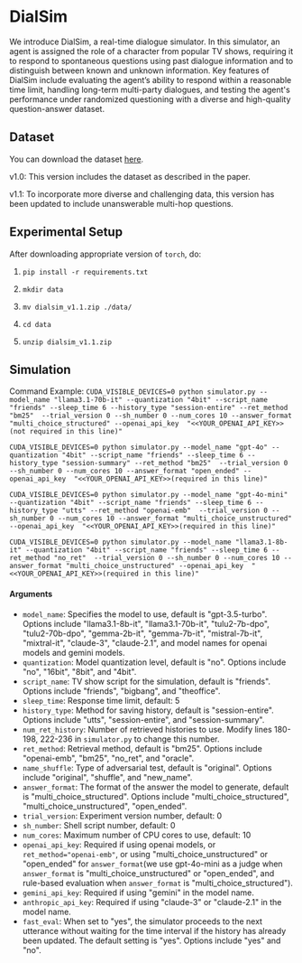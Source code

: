 # DialSim

We introduce DialSim, a real-time dialogue simulator. In this simulator, an agent is assigned the role of a character from popular TV shows, requiring it to respond to spontaneous questions using past dialogue information and to distinguish between known and unknown information. Key features of DialSim include evaluating the agent’s ability to respond within a reasonable time limit, handling long-term multi-party dialogues, and testing the agent's performance under randomized questioning with a diverse and high-quality question-answer dataset. 

## Dataset
You can download the dataset [here](https://drive.google.com/drive/folders/1MhPlUFWuchVZ5E1NQDWfbT7_RW7ozbuk?usp=drive_link).

v1.0: This version includes the dataset as described in the paper.

v1.1: To incorporate more diverse and challenging data, this version has been updated to include unanswerable multi-hop questions.

## Experimental Setup

After downloading appropriate version of ```torch```, do:

1. ```pip install -r requirements.txt```

2. ```mkdir data```

3. ```mv dialsim_v1.1.zip ./data/```

4. ```cd data```

5. ```unzip dialsim_v1.1.zip```

## Simulation
Command Example:
```CUDA_VISIBLE_DEVICES=0 python simulator.py --model_name "llama3.1-70b-it" --quantization "4bit" --script_name "friends" --sleep_time 6 --history_type "session-entire" --ret_method "bm25"  --trial_version 0 --sh_number 0 --num_cores 10 --answer_format "multi_choice_structured" --openai_api_key  "<<YOUR_OPENAI_API_KEY>>(not required in this line)"```

```CUDA_VISIBLE_DEVICES=0 python simulator.py --model_name "gpt-4o" --quantization "4bit" --script_name "friends" --sleep_time 6 --history_type "session-summary" --ret_method "bm25"  --trial_version 0 --sh_number 0 --num_cores 10 --answer_format "open_ended" --openai_api_key  "<<YOUR_OPENAI_API_KEY>>(required in this line)"```

```CUDA_VISIBLE_DEVICES=0 python simulator.py --model_name "gpt-4o-mini" --quantization "4bit" --script_name "friends" --sleep_time 6 --history_type "utts" --ret_method "openai-emb"  --trial_version 0 --sh_number 0 --num_cores 10 --answer_format "multi_choice_unstructured" --openai_api_key  "<<YOUR_OPENAI_API_KEY>>(required in this line)"```

```CUDA_VISIBLE_DEVICES=0 python simulator.py --model_name "llama3.1-8b-it" --quantization "4bit" --script_name "friends" --sleep_time 6 --ret_method "no_ret"  --trial_version 0 --sh_number 0 --num_cores 10 --answer_format "multi_choice_unstructured" --openai_api_key  "<<YOUR_OPENAI_API_KEY>>(required in this line)"```

#### Arguments
- `model_name`: Specifies the model to use, default is "gpt-3.5-turbo". Options include "llama3.1-8b-it", "llama3.1-70b-it", "tulu2-7b-dpo", "tulu2-70b-dpo", "gemma-2b-it", "gemma-7b-it", "mistral-7b-it", "mixtral-it", "claude-3", "claude-2.1", and model names for openai models and gemini models.
- `quantization`: Model quantization level, default is "no". Options include "no", "16bit", "8bit", and "4bit".
- `script_name`: TV show script for the simulation, default is "friends". Options include "friends", "bigbang", and "theoffice".
- `sleep_time`: Response time limit, default: 5
- `history_type`: Method for saving history, default is "session-entire". Options include "utts", "session-entire", and "session-summary".
- `num_ret_history`: Number of retrieved histories to use. Modify lines 180-198, 222-236 in `simulator.py` to change this number.
- `ret_method`: Retrieval method, default is "bm25". Options include "openai-emb", "bm25", "no_ret", and "oracle".
- `name_shuffle`: Type of adversarial test, default is "original". Options include "original", "shuffle", and "new_name".
- `answer_format`: The format of the answer the model to generate, default is "multi_choice_structured". Options include "multi_choice_structured", "multi_choice_unstructured", "open_ended".
- `trial_version`: Experiment version number, default: 0
- `sh_number`: Shell script number, default: 0
- `num_cores`: Maximum number of CPU cores to use, default: 10
- `openai_api_key`: Required if using openai models, or `ret_method="openai-emb"`, or using "multi_choice_unstructured" or "open_ended" for `answer_format`(we use gpt-4o-mini as a judge when `answer_format` is "multi_choice_unstructured" or "open_ended", and rule-based evaluation when `answer_format` is "multi_choice_structured").
- `gemini_api_key`: Required if using "gemini" in the model name.
- `anthropic_api_key`: Required if using "claude-3" or "claude-2.1" in the model name.
- `fast_eval`: When set to "yes", the simulator proceeds to the next utterance without waiting for the time interval if the history has already been updated. The default setting is "yes". Options include "yes" and "no".
